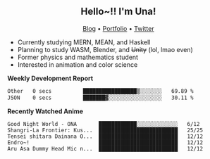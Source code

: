 <h2 align="center">
  Hello~!! I'm Una!
</h2>

<p align="center">
  <a href="https://anarchy.website/">Blog</a> &bull;
  <a href="https://una-ada.github.io/">Portfolio</a> &bull;
  <a href="https://twitter.com/xn__z7x">Twitter</a>
</p>

- Currently studying MERN, MEAN, and Haskell
- Planning to study WASM, Blender, and ~~Unity~~ (lol, lmao even)
- Former physics and mathematics student
- Interested in animation and color science

**Weekly Development Report**

<!--START_SECTION:waka-->

```txt
Other   0 secs          █████████████████▒░░░░░░░   69.89 %
JSON    0 secs          ███████▓░░░░░░░░░░░░░░░░░   30.11 %
```

<!--END_SECTION:waka-->

**Recently Watched Anime**

<!-- RECENT-ANIME:START -->

    Good Night World - ONA       ████████████░░░░░░░░░░░░░   6/12
    Shangri-La Frontier: Kus...  █████████████████████████   25/25
    Tensei shitara Dainana O...  █████████████████████████   12/12
    Endro~!                      █████████████████████████   12/12
    Aru Asa Dummy Head Mic n...  █████████████████████████   12/12
<!-- RECENT-ANIME:END -->
